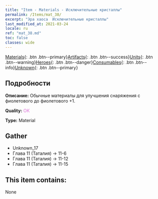 ```yaml
---
title: "Item - Materials - Исключительные кристаллы"
permalink: /Items/mat_38/
excerpt: "Эра хаоса  Исключительные кристаллы"
last_modified_at: 2021-03-24
locale: ru
ref: "mat_38.md"
toc: false
classes: wide
---
```

 [Materials](/ru/Items/){: .btn .btn--primary}[Artifacts](/ru/Items/Artifacts/){: .btn .btn--success}[Units](/ru/Items/Units/){: .btn .btn--warning}[Heroes](/ru/Items/Heroes/){: .btn .btn--danger}[Consumables](/ru/Items/Consumables/){: .btn .btn--info}[Unknown](/ru/Items/Unknown/){: .btn .btn--primary}

## Подробности
 **Описание:** Обычные материалы для улучшения снаряжения c фиолетового до фиолетового +1.

 **Quality:** <span style="color: #DA70D6">OK</span>

 **Type:** Material

## Gather

*    Unknown_17 
*    Глава 11 (Таталия) -> 11-6 
*    Глава 11 (Таталия) -> 11-12 
*    Глава 11 (Таталия) -> 11-15 

## This item contains:

  None

